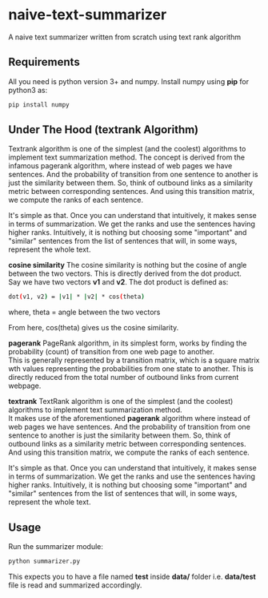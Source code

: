 # naive-text-summarizer
A naive text summarizer written from scratch using text rank algorithm

## Requirements
All you need is python version 3+ and numpy. Install numpy using **pip** for python3 as:
```bash
pip install numpy
```



## Under The Hood (textrank Algorithm)
Textrank algorithm is one of the simplest (and the coolest) algorithms to implement text summarization method. 
The concept is derived from the infamous pagerank algorithm, where instead of web pages we have sentences. 
And the probability of transition from one sentence to another is just the similarity between them. 
So, think of outbound links as a similarity metric between corresponding sentences. 
And using this transition matrix, we compute the ranks of each sentence.

It's simple as that. Once you can understand that intuitively, it makes sense in terms of summarization. 
We get the ranks and use the sentences having higher ranks.
Intuitively, it is nothing but choosing some "important" and "similar" sentences from the list of sentences that will, 
in some ways, represent the whole text.

**cosine similarity**
The cosine similarity is nothing but the cosine of angle between the two vectors. 
This is directly derived from the dot product.  
Say we have two vectors **v1** and **v2**. The dot product is defined as:

```bash
dot(v1, v2) = |v1| * |v2| * cos(theta)
```

where,
theta = angle between the two vectors

From here, cos(theta) gives us the cosine similarity. 


**pagerank**
PageRank algorithm, in its simplest form, works by finding the probability (count) of transition from one web page to another.  
This is generally represented by a transition matrix, which is a square matrix wth values representing the probabilities from 
one state to another. This is directly reduced from the total number of outbound links from current webpage.

**textrank**
TextRank algorithm is one of the simplest (and the coolest) algorithms to implement text summarization method.  
It makes use of the aforementioned **pagerank** algorithm where instead of web pages we have sentences. 
And the probability of transition from one sentence to another is just the similarity between them. 
So, think of outbound links as a similarity metric between corresponding sentences. 
And using this transition matrix, we compute the ranks of each sentence.

It's simple as that. Once you can understand that intuitively, it makes sense in terms of summarization. 
We get the ranks and use the sentences having higher ranks.
Intuitively, it is nothing but choosing some "important" and "similar" sentences from the list of sentences that will, in some ways, 
represent the whole text.

## Usage
Run the summarizer module:  

```bash
python summarizer.py
```

This expects you to have a file named **test** inside **data/** folder i.e. **data/test** file is read and summarized accordingly.
